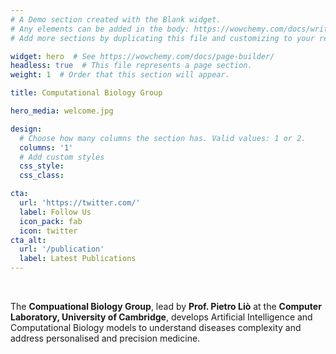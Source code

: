 ```yaml
---
# A Demo section created with the Blank widget.
# Any elements can be added in the body: https://wowchemy.com/docs/writing-markdown-latex/
# Add more sections by duplicating this file and customizing to your requirements.

widget: hero  # See https://wowchemy.com/docs/page-builder/
headless: true  # This file represents a page section.
weight: 1  # Order that this section will appear.

title: Computational Biology Group

hero_media: welcome.jpg

design:
  # Choose how many columns the section has. Valid values: 1 or 2.
  columns: '1'
  # Add custom styles
  css_style:
  css_class:

cta:
  url: 'https://twitter.com/'
  label: Follow Us
  icon_pack: fab
  icon: twitter
cta_alt:
  url: '/publication'
  label: Latest Publications 
---
```


<br>

The **Compuational Biology Group**, lead by **Prof. Pietro Liò** at the **Computer Laboratory, University of Cambridge**, develops Artificial Intelligence and Computational Biology models to understand diseases complexity and address personalised and precision medicine.

<br>
